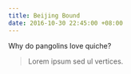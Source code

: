 ```yaml
---
title: Beijing Bound
date: 2016-10-30 22:45:00 +08:00
---
```


Why do pangolins love quiche?

> Lorem ipsum sed ul vertices.